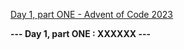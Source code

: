 [Day 1, part ONE - Advent of Code 2023](https://adventofcode.com/2023/day/1)

**--- Day 1, part ONE : XXXXXX ---**

